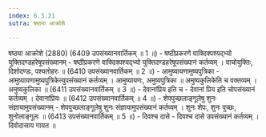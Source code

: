 ```yaml
---
index: 6.3.21
sutra: षष्ठ्या आक्रोशे

---
```

षष्ठ्या आक्रोशे (2880) (6409 उपसंख्यानवार्तिकम् ॥ 1 ॥) - षष्ठीप्रकरणे वाक्दिक्पश्यद्भ्यो युक्तिदण्डहरेषूपसंख्यानम् - षष्ठीप्रकरणे वाक्दिक्पश्यद्भ्यो युक्तिदण्डहरेषूपसंख्यानं कर्तव्यम् । वाचोयुक्तिः, दिशोदण्डः, पश्यतोहरः ॥ (6410 उपसंख्यानवार्तिकम् ॥ 2 ॥) - आमुष्यायणामुष्यपुत्रिका - आमुष्यायणामुष्यपुत्रिकेत्युपसंख्यानं कर्तव्यम् । आमुष्यायणः, अमुष्यपुत्रिका ॥ अमुष्यकुलिकेति च वक्तव्यम् । अमुष्यकुलिका ॥ (6411 उपसंख्यानवार्तिकम् ॥ 3 ॥) - देवानांप्रिय इति च - देवानां प्रिय इति चोपसंख्यानं कर्तव्यम् । देवानांप्रियः ॥ (6412 उपसंख्यानवार्तिकम् ॥ 4 ॥) - शेपपुच्छलाङ्गूलेषु शुनः संज्ञायामुपसंख्यानम् - शेपपुच्छलाङ्गूलेषु शुनः संज्ञायामुपसंख्यानं कर्तव्यम् । शुनः शेपः, शुनः पुच्छः, शुनोलाङ्गूलः ॥ (6413 उपसंख्यानवार्तिकम् ॥ 5 ॥) - दिवश्च दासे - दिवश्च दासे उपसंख्यानं कर्तव्यम् । दिवोदासाय गायत ॥